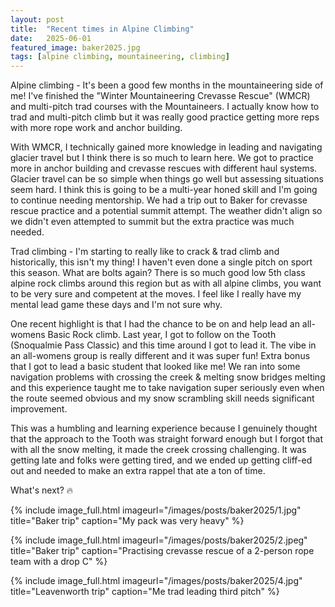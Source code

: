 ```yaml
---
layout: post
title:  "Recent times in Alpine Climbing"
date:   2025-06-01
featured_image: baker2025.jpg
tags: [alpine climbing, mountaineering, climbing]
---
```


Alpine climbing - It's been a good few months in the mountaineering side of me! I've finished the "Winter Mountaineering Crevasse Rescue" (WMCR) and multi-pitch trad courses with the Mountaineers. I actually know how to trad and multi-pitch climb but it was really good practice getting more reps with more rope work and anchor building.

<!--more-->

With WMCR, I technically gained more knowledge in leading and navigating glacier travel but I think there is so much to learn here. We got to practice more in anchor building and crevasse rescues with different haul systems. Glacier travel can be so simple when things go well but assessing situations seem hard. I think this is going to be a multi-year honed skill and I'm going to continue needing mentorship. We had a trip out to Baker for crevasse rescue practice and a potential summit attempt. The weather didn't align so we didn't even attempted to summit but the extra practice was much needed.

Trad climbing - I'm starting to really like to crack & trad climb and historically, this isn't my thing! I haven't even done a single pitch on sport this season. What are bolts again? There is so much good low 5th class alpine rock climbs around this region but as with all alpine climbs, you want to be very sure and competent at the moves. I feel like I really have my mental lead game these days and I'm not sure why.

One recent highlight is that I had the chance to be on and help lead an all-womens Basic Rock climb. Last year, I got to follow on the Tooth (Snoqualmie Pass Classic) and this time around I got to lead it. The vibe in an all-womens group is really different and it was super fun! Extra bonus that I got to lead a basic student that looked like me! We ran into some navigation problems with crossing the creek & melting snow bridges melting and this experience taught me to take navigation super seriously even when the route seemed obvious and my snow scrambling skill needs significant improvement. 

This was a humbling and learning experience because I genuinely thought that the approach to the Tooth was straight forward enough but I forgot that with all the snow melting, it made the creek crossing challenging. It was getting late and folks were getting tired, and we ended up getting cliff-ed out and needed to make an extra rappel that ate a ton of time.

What's next? 🔥

{% include image_full.html imageurl="/images/posts/baker2025/1.jpg" title="Baker trip" caption="My pack was very heavy" %}

{% include image_full.html imageurl="/images/posts/baker2025/2.jpeg" title="Baker trip" caption="Practising crevasse rescue of a 2-person rope team with a drop C" %}

{% include image_full.html imageurl="/images/posts/baker2025/4.jpg" title="Leavenworth trip" caption="Me trad leading third pitch" %}




